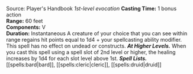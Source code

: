 Source: Player's Handbook
*1st-level evocation*
**Casting Time:** 1 bonus action  
**Range:** 60 feet  
**Components:** V  
**Duration:** Instantaneous
A creature of your choice that you can see within range regains hit points equal to 1d4 + your spellcasting ability modifier. This spell has no effect on undead or constructs.
***At Higher Levels.*** When you cast this spell using a spell slot of 2nd level or higher, the healing increases by 1d4 for each slot level above 1st.
***Spell Lists.*** [[spells:bard|bard]], [[spells:cleric|cleric]], [[spells:druid|druid]]